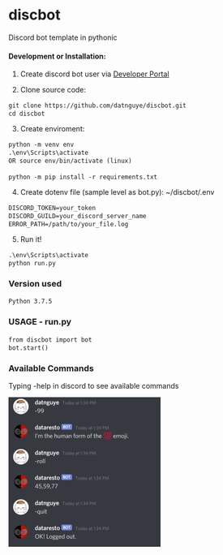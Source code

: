 # discbot
Discord bot template in pythonic


#### Development or Installation:
1. Create discord bot user via [Developer Portal](https://discordpy.readthedocs.io/en/latest/discord.html)

2. Clone source code:
```
git clone https://github.com/datnguye/discbot.git
cd discbot
```

3. Create enviroment:
```
python -m venv env
.\env\Scripts\activate
OR source env/bin/activate (linux)

python -m pip install -r requirements.txt

```

4. Create dotenv file (sample level as bot.py): ~/discbot/.env
```
DISCORD_TOKEN=your_token
DISCORD_GUILD=your_discord_server_name
ERROR_PATH=/path/to/your_file.log
```

5. Run it!
```
.\env\Scripts\activate
python run.py
```

### Version used
```
Python 3.7.5
```

### USAGE - run.py

```
from discbot import bot
bot.start()
```

### Available Commands
Typing -help in discord to see available commands


![Sample](/resources/sample.png)